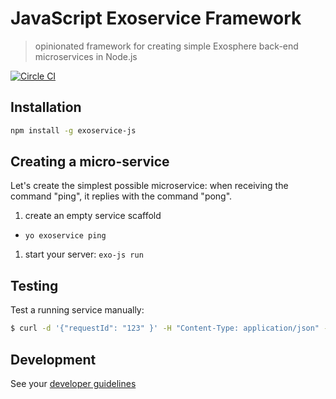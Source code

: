 # JavaScript Exoservice Framework

> opinionated framework for creating simple Exosphere back-end microservices in Node.js

[![Circle CI](https://circleci.com/gh/Originate/exoservice-js.svg?style=shield&circle-token=33fbf4fc2b0c128479443c5e8bff337815205ec7)](https://circleci.com/gh/Originate/exoservice-js)


## Installation

```bash
npm install -g exoservice-js
```


## Creating a micro-service

Let's create the simplest possible microservice:
when receiving the command "ping", it replies with the command "pong".

1. create an empty service scaffold
  * `yo exoservice ping`

1. start your server: `exo-js run`


## Testing

Test a running service manually:

```bash
$ curl -d '{"requestId": "123" }' -H "Content-Type: application/json" -i http://localhost:3000/run/hello-world
```


## Development

See your [developer guidelines](CONTRIBUTING.md)
